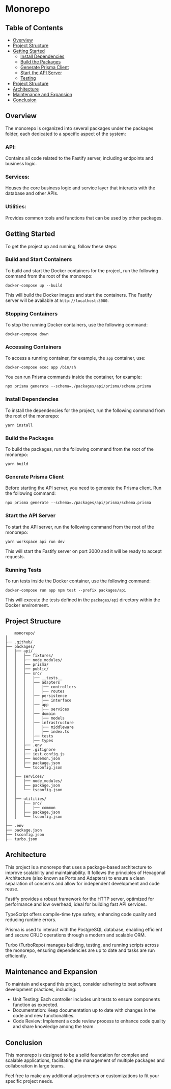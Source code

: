 
# Monorepo

## Table of Contents

- [Overview](#overview)
- [Project Structure](#project-structure)
- [Getting Started](#getting-started)
  - [Install Dependencies](#install-dependencies)
  - [Build the Packages](#build-the-packages)
  - [Generate Prisma Client](#generate-prisma-client)
  - [Start the API Server](#start-the-api-server)
  - [Testing](#testing)
- [Project Structure](#project-structure)
- [Architecture](#architecture)
- [Maintenance and Expansion](#maintenance-and-expansion)
- [Conclusion](#conclusion)

## Overview

The monorepo is organized into several packages under the packages folder, each dedicated to a specific aspect of the system:

### API:
Contains all code related to the Fastify server, including endpoints and business logic.

### Services:
Houses the core business logic and service layer that interacts with the database and other APIs.

### Utilities:
Provides common tools and functions that can be used by other packages.

## Getting Started

To get the project up and running, follow these steps:

### Build and Start Containers

To build and start the Docker containers for the project, run the following command from the root of the monorepo:

    docker-compose up --build

This will build the Docker images and start the containers. The Fastify server will be available at `http://localhost:3000`.

### Stopping Containers

To stop the running Docker containers, use the following command:

    docker-compose down

### Accessing Containers

To access a running container, for example, the `app` container, use:

    docker-compose exec app /bin/sh

You can run Prisma commands inside the container, for example:

    npx prisma generate --schema=./packages/api/prisma/schema.prisma

### Install Dependencies

To install the dependencies for the project, run the following command from the root of the monorepo:

    yarn install

### Build the Packages

To build the packages, run the following command from the root of the monorepo:

    yarn build

### Generate Prisma Client

Before starting the API server, you need to generate the Prisma client. Run the following command:

    npx prisma generate --schema=./packages/api/prisma/schema.prisma

### Start the API Server

To start the API server, run the following command from the root of the monorepo:

    yarn workspace api run dev

This will start the Fastify server on port 3000 and it will be ready to accept requests.

### Running Tests

To run tests inside the Docker container, use the following command:

    docker-compose run app npm test --prefix packages/api

This will execute the tests defined in the `packages/api` directory within the Docker environment.

## Project Structure

        monorepo/
    │
    ├── .github/
    ├── packages/
    │   ├── api/
    │   │   ├── fixtures/
    │   │   ├── node_modules/
    │   │   ├── prisma/
    │   │   ├── public/
    │   │   ├── src/
    │   │   │   ├── __tests__
    │   │   │   ├── adapters
    │   │   │   │   ├── controllers
    │   │   │   │   ├── routes
    │   │   │   ├── persistence
    │   │   │   │   ├── interface
    │   │   │   ├── app
    │   │   │   │   ├── services
    │   │   │   ├── domain
    │   │   │   │   ├── models
    │   │   │   ├── infrastructure
    │   │   │   │   ├── middleware
    │   │   │   │   ├── index.ts
    │   │   │   ├── tests
    │   │   │   ├── types
    │   │   ├── .env
    │   │   ├── .gitignore
    │   │   ├── jest.config.js
    │   │   ├── nodemon.json
    │   │   ├── package.json
    │   │   └── tsconfig.json
    │   │
    │   ├── services/
    │   │   ├── node_modules/
    │   │   ├── package.json
    │   │   └── tsconfig.json
    │   │
    │   ├── utilities/
    │   │   ├── src/
    │   │   │   ├── common
    │   │   ├── package.json
    │   │   └── tsconfig.json
    │
    ├── .env
    ├── package.json
    ├── tsconfig.json
    ├── turbo.json

## Architecture
This project is a monorepo that uses a package-based architecture to improve scalability and maintainability. It follows the principles of Hexagonal Architecture (also known as Ports and Adapters) to ensure a clean separation of concerns and allow for independent development and code reuse.

Fastify provides a robust framework for the HTTP server, optimized for performance and low overhead, ideal for building fast API services.

TypeScript offers compile-time type safety, enhancing code quality and reducing runtime errors.

Prisma is used to interact with the PostgreSQL database, enabling efficient and secure CRUD operations through a modern and scalable ORM.

Turbo (TurboRepo) manages building, testing, and running scripts across the monorepo, ensuring dependencies are up to date and tasks are run efficiently.

## Maintenance and Expansion
To maintain and expand this project, consider adhering to best software development practices, including:

-   Unit Testing: Each controller includes unit tests to ensure components function as expected.
-   Documentation: Keep documentation up to date with changes in the code and new functionalities.
-   Code Review: Implement a code review process to enhance code quality and share knowledge among the team.
## Conclusion
This monorepo is designed to be a solid foundation for complex and scalable applications, facilitating the management of multiple packages and collaboration in large teams.

Feel free to make any additional adjustments or customizations to fit your specific project needs.

